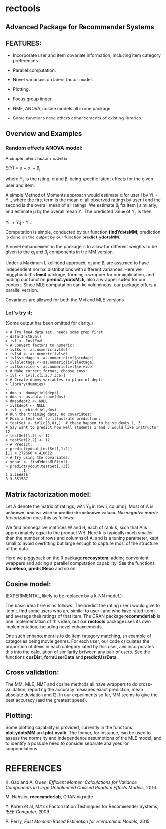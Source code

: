 # rectools

## Advanced Package for Recommender Systems

## FEATURES:

* Incorporate user and item covariate information, including item
  category preferences.

* Parallel computation.

* Novel variations on latent factor model.

* Plotting.

* Focus group finder.

* NMF, ANOVA, cosine models all in one package.

* Some functions new, others enhancements of existing libraries.

## Overview and Examples

### Random effects ANOVA model:

A simple latent factor model is

E(Y) =  &mu; + &alpha;<sub>i</sub> + &beta;<sub>j</sub>

where Y<sub>ij</sub> is the rating, &alpha; and &beta;<sub>j</sub> being
specific latent effects for the given user and item.

A simple Method of Moments approach would estimate &alpha; for user i by
Yi. - Y.., where the first term is the mean of all observed ratings by
user i and the second is the overall mean of all ratings.  We estimate
&beta;<sub>j</sub> for item j similarly, and estimate &mu; by the overall
mean Y..  The predicted value of Y<sub>ij</sub> is then

Yi. + Y.j - Y..

Computation is simple, conducted by our function **findYdotsMM**;
prediction is done on the output by our function **predict.ydotsMM**.

A novel enhancement in the package is to allow for different weights to
be given to the &alpha;<sub>i</sub> and &beta;<sub>j</sub> components in
the MM version.

Under a Maximum Likelihood approach, &alpha;<sub>i</sub> and
&beta;<sub>j</sub> are assumed to have independent normal distributions
with different variances.  Here we piggyback R's **lme4** package,
forming a wrapper for our application, and adding our function
**predict.ydotsMLE**, also a wrapper suited for our context.  Since MLE
computation can be voluminous, our package offers a parallel version.

Covariates are allowed for both the MM and MLE versions.

### Let's try it:

(Some output has been omitted for clarity.)

```
> # Try lme4 data set, needs some prep first.
> data(InstEval)
> ivl <- InstEval
> # Convert factors to numeric:
> ivl$s <- as.numeric(ivl$s)
> ivl$d <- as.numeric(ivl$d)
> ivl$studage <- as.numeric(ivl$studage)
> ivl$lectage <- as.numeric(ivl$lectage)
> ivl$service <- as.numeric(ivl$service)
> # Make correct format, choose covs:
> ivl <- ivl[,c(1,2,7,3:6)]
> # Create dummy variables in place of dept:
> library(dummies)
...
> dms <- dummy(ivl$dept)
> dms <- as.data.frame(dms)
> dms$dept2 <- NULL
> ivl$dept <- NULL
> ivl <- cbind(ivl,dms)
# Run the training data, no covariates:
# Form a test set to illustrate prediction:
> testSet <- ivl[c(3,8),]  # these happen to be students 1, 3
# Say want to predict how well students 1 and 3 would like instructor 12
> testSet[1,2] <- 12
> testSet[2,2] <- 12
> # Predict:
> predict(ydout,testSet[,1:2])  
[1] 4.272660 4.410612
> # Try using the covariates:
> ydout <- findYdotsMLE(ivl)
> predict(ydout,testSet[,-3])  
      [,1]
3 3.286828
8 3.551587
```

## Matrix factorization model:

Let A denote the matrix of ratings, with Y<sub>ij</sub> in row i, column
j.  Most of A is unknown, and we wish to predict the unknown values.
*Nonnegative matrix factorization* does this as follows:

We find nonnegative matrices W and H, each of rank k, such that A is
approximately equal to the product WH.  Here k is typically much smaller
than the number of rows and columns of A, and is a tuning parameter,
kept small to avoid overfitting but large enough to capture most of the
structure of the data.

Here we piggyback on the R package **recosystem**, adding convenient
wrappers and adding a parallel computation capability.  See the
functions **trainReco**, **predictReco** and so on.

## Cosine model:

(EXPERIMENTAL, likely to be replaced by a k-NN model.)

The basic idea here is as follows.  The predict the rating user i would
give to item j, find some users who are similar to user i and who have
rated item j, and average their ratings of that item.  The CRAN package
**recommderlab** is one implementation of this idea, but our
**rectools** package uses its own implementation, including novel
enhancements.

One such enhancement is to do item category matching, an example of
categories being movie genres.  For each user, our code calculates the
proportion of items in each category rated by this user, and
incorporates this into the calculation of similarity between any pair of
users.  See the functions **cosDist**, **formUserData** and
**predictUsrData**.

## Cross validation:

The MM, MLE, NMF and cosine methods all have wrappers to do
cross-validation, reporting the accuracy measures exact prediction, mean
absolute deviation and l2.  In our experiments so far, MM seems to give
the best accuracy (and the greatest speed).

## Plotting:

Some plotting capability is provided, currently in the functions
**plot.ydotsMM** and **plot.xvalb**.  The former, for instance, can be
used to assess the normality and independence assumptions of the MLE
model, and to identify a possible need to consider separate analyses for
subpopulations.


# REFERENCES

K. Gao and A. Owen, *Efficient Moment Calculations for Variance
Components in Large Unbalanced Crossed Random Effects Models*, 2016.

M. Hahsler, **recommderlab**, CRAN vignette.

Y. Koren et al, Matrix Factorization Techniques for Recommender 
Systems, *IEEE Computer*, 2009.

P. Perry, *Fast Moment-Based Estimation for Hierarchical Models*, 2015.

